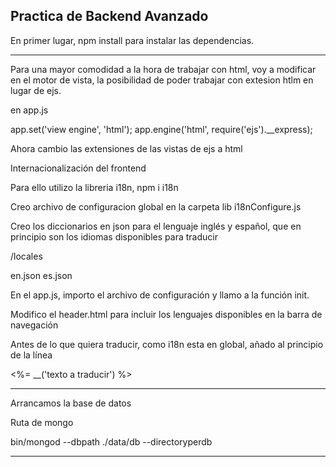 ## Practica de Backend Avanzado

En primer lugar, npm install para instalar las dependencias.

--------

Para una mayor comodidad a la hora de trabajar con html, voy a modificar en el motor de vista, la posibilidad de poder trabajar con extesion htlm en lugar de ejs.

en app.js

app.set('view engine', 'html');
app.engine('html', require('ejs').__express);

Ahora cambio las extensiones de las vistas de ejs a html


Internacionalización del frontend

Para ello utilizo la libreria i18n, npm i i18n

Creo archivo de configuracion global en la carpeta lib
i18nConfigure.js

Creo los diccionarios en json para el lenguaje inglés y español, que en principio son los idiomas disponibles para traducir

/locales

en.json
es.json

En el app.js, importo el archivo de configuración y llamo a la función init.

Modifico el header.html para incluir los lenguajes disponibles en la barra de navegación

Antes de lo que quiera traducir, como i18n esta en global, añado al principio de la línea

<%= __('texto a traducir') %>

---------

Arrancamos la base de datos

Ruta de mongo

bin/mongod --dbpath ./data/db --directoryperdb

---------